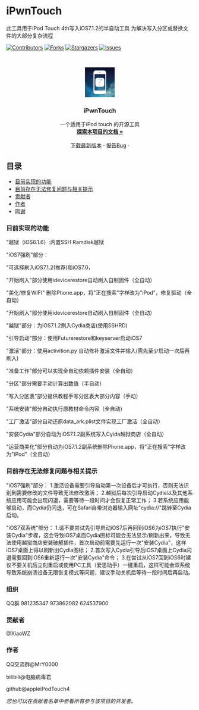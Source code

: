 

# iPwnTouch

此工具用于iPod Touch 4th写入iOS7.1.2的半自动工具
为解决写入分区或替换文件的大部分复杂流程

<!-- PROJECT SHIELDS -->

[![Contributors][contributors-shield]][contributors-url]
[![Forks][forks-shield]][forks-url]
[![Stargazers][stars-shield]][stars-url]
[![Issues][issues-shield]][issues-url]



<!-- PROJECT LOGO -->
<br />

<p align="center">
  <a href="https://github.com/appleiPodTouch4/iPwnTouch/">
    <img src="images/logo.png" alt="Logo" width="80" height="80">
  </a>
  
  <h3 align="center">iPwnTouch</h3>
  <p align="center">
    一个适用于iPod touch 的开源工具
    <br />
    <a href="https://github.com/appleiPodTouch4/iPwnTouch"><strong>探索本项目的文档 »</strong></a>
    <br />
    <br />
    <a href="https://github.com/appleiPodTouch4/iPwnTouch/releases/tag/Latest">下载最新版本</a>
    ·
    <a href="https://github.com/appleiPodTouch4/iPwnTouch/issues">报告Bug</a>
    ·
  </p>

</p>


 
## 目录

- [目前实现的功能](#目前实现的功能)
 - [目前存在无法修复问题与相关提示](#目前存在无法修复问题与相关提示)
- [贡献者](#贡献者)
- [作者](#作者)
- [鸣谢](#鸣谢)

### 目前实现的功能

"越狱（iOS6.1.6）:内置SSH Ramdisk越狱

"iOS7强刷"部分：

"可选择刷入iOS7.1.2(推荐)和iOS7.0，

"开始刷入"部分使用idevicerestore自动刷入自制固件（全自动）

"美化/修复WIFI" 删除Phone.app，将"正在搜索"字样改为"iPod"，修复驱动（全自动）

"开始刷入"部分使用idevicerestore自动刷入自制固件（全自动）

"越狱"部分：为iOS7.1.2刷入Cydia商店(使用SSHRD)

"引导启动"部分：使用Futurerestore和keyserver启动iOS7

"激活"部分：使用activition.py 自动修补激活文件并输入(需先至少启动一次后再刷入)

"准备工作"部分可以实现全自动依赖插件安装（全自动）

"分区"部分需要手动计算出数值（半自动）

"写入分区表"部分提供教程手写分区表大部分内容（手动）

"系统安装"部分自动执行原教材命令内容（全自动）

"工厂激活"部分自动还原data_ark.plist文件实现工厂激活（全自动）

"安装Cydia"部分自动为iOS7.1.2副系统写入Cyida越狱商店（全自动）

"运营商美化"部分自动为iOS7.1.2副系统删除Phone.app，将"正在搜索"字样改为"iPod"（全自动）

### 目前存在无法修复问题与相关提示

"iOS7强刷"部分：
1.激活设备需要引导启动第一次设备后才可执行，否则无法识别到需要修改的文件导致无法修改激活；
2.越狱后每次引导启动Cydia以及其他系统应用可能会出现闪退，需要等待一段时间才会恢复正常工作；
3.若系统应用能够启动，而Cydia仍闪退，可在Safari自带浏览器输入网址"cydia://"跳转至Cydia启动。

"iOS7双系统"部分：
1.请不要尝试先引导启动iOS7后再回到iOS6为iOS7执行"安装Cydia"步骤，这会导致iOS7桌面Cydia图标可能会无法显示/刷新出来，导致无法使用越狱商店安装破解插件，首次启动前需要先运行一次"安装Cydia"，这样iOS7桌面上得以刷新出Cydia图标；
2.首次写入Cydia引导后iOS7桌面上Cydia闪退需要回到iOS6重新运行一次"安装Cydia"命令；
3.在尝试从iOS7回到iOS6时建议不要关机后立刻重启或使用PC工具（爱思助手）一键重启，这样可能会双系统导致系统崩溃设备无限恢复模式等问题，建议手动关机后等待一段时间后再启动。

### 组织
QQ群
981235347
973862082
624537900

### 贡献者

@XiaoWZ

### 作者

QQ交流群@MrY0000

bilibili@电脑病毒君

github@appleiPodTouch4

 *您也可以在贡献者名单中参看所有参与该项目的开发者。*
 
 <!-- links -->
[your-project-path]:appleiPodTouch4/iPwnTouch
[contributors-shield]: https://img.shields.io/github/contributors/shaojintian/Best_README_template.svg?style=flat-square
[contributors-url]: https://github.com/appleiPodTouch4/iPwnTouch/graphs/contributors
[forks-shield]: https://img.shields.io/github/forks/shaojintian/Best_README_template.svg?style=flat-square
[forks-url]: https://github.com/appleiPodTouch4/iPwnTouch/network/members
[stars-shield]: https://img.shields.io/github/stars/shaojintian/Best_README_template.svg?style=flat-square
[stars-url]: https://github.com/appleiPodTouch4/iPwnTouch/stargazers
[issues-shield]: https://img.shields.io/github/issues/shaojintian/Best_README_template.svg?style=flat-square
[issues-url]: https://github.com/appleiPodTouch4/iPwnTouch/issues















